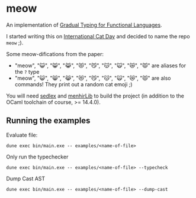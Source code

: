 # meow

An implementation of [Gradual Typing for Functional Languages](http://scheme2006.cs.uchicago.edu/13-siek.pdf).

I started writing this on [International Cat Day](https://en.wikipedia.org/wiki/International_Cat_Day) and decided to name the repo `meow` ;).

Some meow-difications from the paper:
- "meow", "😺", "😸", "😹", "😻", "😼", "😽", "🙀", "😿", "😾" are aliases for the `?` type
- "meow", "😺", "😸", "😹", "😻", "😼", "😽", "🙀", "😿", "😾" are also commands! They print out a random cat emoji ;)

You will need [sedlex](https://github.com/ocaml-community/sedlex/) and [menhirLib](https://gitlab.inria.fr/fpottier/menhir/) to build the project (in addition to the OCaml toolchain of course, >= 14.4.0).

## Running the examples

Evaluate file:
```
dune exec bin/main.exe -- examples/<name-of-file>
```

Only run the typechecker
```
dune exec bin/main.exe -- examples/<name-of-file> --typecheck
```

Dump Cast AST
```
dune exec bin/main.exe -- examples/<name-of-file> --dump-cast
```

